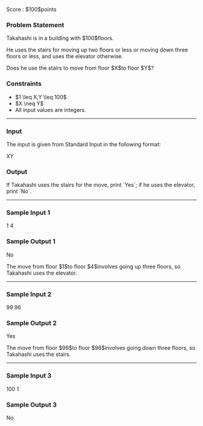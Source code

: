 
<div>

<span>

<span>

<p>
Score : $100$points
</p>

<div>

<section>

### **Problem Statement**

<p>
Takahashi is in a building with $100$floors.
</p>

<p>
He uses the stairs for moving up two floors or less or moving down three floors or less, and uses the elevator otherwise.
</p>

<p>
Does he use the stairs to move from floor $X$to floor $Y$?
</p>

</section>

</div>

<div>

<section>

### **Constraints**

<ul>

<li>
$1 \leq X,Y \leq 100$
</li>

<li>
$X \neq Y$
</li>

<li>
All input values are integers.
</li>

</ul>

</section>

</div>

---

<div>

<div>

<section>

### **Input**

<p>
The input is given from Standard Input in the following format:
</p>

<div>

$X$$Y$
</div>

</section>

</div>

<div>

<section>

### **Output**

<p>
If Takahashi uses the stairs for the move, print `Yes`; if he uses the elevator, print `No`.
</p>

</section>

</div>

</div>

---

<div>

<section>

### **Sample Input 1**

<div>

1 4

</div>

</section>

</div>

<div>

<section>

### **Sample Output 1**

<div>

No

</div>

<p>
The move from floor $1$to floor $4$involves going up three floors, so Takahashi uses the elevator.
</p>

</section>

</div>

---

<div>

<section>

### **Sample Input 2**

<div>

99 96

</div>

</section>

</div>

<div>

<section>

### **Sample Output 2**

<div>

Yes

</div>

<p>
The move from floor $99$to floor $96$involves going down three floors, so Takahashi uses the stairs.
</p>

</section>

</div>

---

<div>

<section>

### **Sample Input 3**

<div>

100 1

</div>

</section>

</div>

<div>

<section>

### **Sample Output 3**

<div>

No

</div>

</section>

</div>

</span>

</span>

</div>
